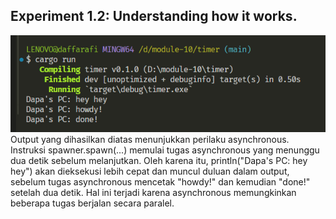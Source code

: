 ## Experiment 1.2: Understanding how it works.
![Asynchronous function](img/asynchronous-function.png)
Output yang dihasilkan diatas menunjukkan perilaku asynchronous. Instruksi spawner.spawn(...) memulai tugas asynchronous yang menunggu dua detik sebelum melanjutkan. Oleh karena itu, println("Dapa's PC: hey hey") akan dieksekusi lebih cepat dan muncul duluan dalam output, sebelum tugas asynchronous mencetak "howdy!" dan kemudian "done!" setelah dua detik. Hal ini terjadi karena asynchronous memungkinkan beberapa tugas berjalan secara paralel.